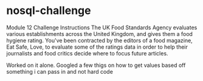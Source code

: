 # nosql-challenge
Module 12 Challenge
Instructions
The UK Food Standards Agency evaluates various establishments across the United Kingdom, and gives them a food hygiene rating. You've been contracted by the editors of a food magazine, Eat Safe, Love, to evaluate some of the ratings data in order to help their journalists and food critics decide where to focus future articles.


Worked on it alone. Googled a few thigs on how to get values based off something i can pass in and not hard code 
